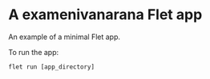 # A examenivanarana Flet app

An example of a minimal Flet app.

To run the app:

```
flet run [app_directory]
```